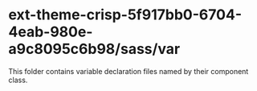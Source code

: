 # ext-theme-crisp-5f917bb0-6704-4eab-980e-a9c8095c6b98/sass/var

This folder contains variable declaration files named by their component class.
